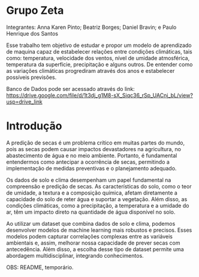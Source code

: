 # Grupo Zeta
Integrantes: 
  Anna Karen Pinto;
  Beatriz Borges;
  Daniel Bravin; e
  Paulo Henrique dos Santos
  

Esse trabalho tem objetivo de estudar e propor um modelo de aprendizado de maquina capaz de estabelecer relações entre condições climáticas, tais como: temperatura, velocidade dos ventos, nível de umidade atmosférica, temperatura da superfície, precipitação e alguns outros. De entender como as variações climáticas progrediram através dos anos e estabelecer possíveis previsões. 

Banco de Dados pode ser acessado através do link: https://drive.google.com/file/d/1t3dj_g1M8-sX_Siqc36_rSp_UACnj_bL/view?usp=drive_link

# Introdução

A predição de secas é um problema crítico em muitas partes do mundo, pois as secas podem causar impactos devastadores na agricultura, no abastecimento de água e no meio ambiente. Portanto, é fundamental entendermos como antecipar a ocorrência de secas, permitindo a implementação de medidas preventivas e o planejamento adequado. 

Os dados de solo e clima desempenham um papel fundamental na compreensão e predição de secas. As características do solo, como o teor de umidade, a textura e a composição química, afetam diretamente a capacidade do solo de reter água e suportar a vegetação. Além disso, as condições climáticas, como a precipitação, a temperatura e a umidade do ar, têm um impacto direto na quantidade de água disponível no solo. 

Ao utilizar um dataset que combina dados de solo e clima, podemos desenvolver modelos de machine learning mais robustos e precisos. Esses modelos podem capturar correlações complexas entre as variáveis ambientais e, assim, melhorar nossa capacidade de prever secas com antecedência. Além disso, a escolha desse tipo de dataset permite uma abordagem multidisciplinar, integrando conhecimentos. 

OBS: README, temporário.
